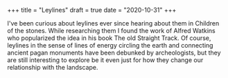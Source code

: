 +++
title = "Leylines"
draft = true
date = "2020-10-31"
+++

I've been curious about leylines ever since hearing about them in Children of the stones. While researching them I found the work of Alfred Watkins who popularized the idea in his book The old Straight Track. Of course, leylines in the sense of lines of energy circling the earth and connecting ancient pagan monuments have been debunked by archeologists, but they are still interesting to explore be it even just for how they change our relationship with the landscape.
